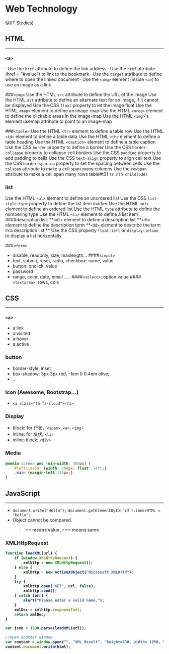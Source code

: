 # Web Technology

@(IT Studies)


## HTML
-------------------

### `<a>`
· Use the `href` attribute to define the link address
· Use the `href` attribute (href = "#value") to link to the bookmark
· Use the `target` attribute to define where to open the linked document
· Use the `<img>` element (inside `<a>`) to use an image as a link

###`<img>` 
Use the HTML `src` attribute to define the URL of the image
Use the HTML `alt` attribute to define an alternate text for an image, if it cannot be displayed
Use the CSS `float` property to let the image float
Use the HTML `<map>` element to define an image-map
Use the HTML `<area>` element to define the clickable areas in the image-map
Use the HTML `<img>`'s element usemap attribute to point to an image-map

###`<table>` 
Use the HTML `<tr>` element to define a table row
Use the HTML `<td>` element to define a table data
Use the HTML `<th>` element to define a table heading
Use the HTML `<caption>` element to define a table caption
Use the CSS `border` property to define a border
Use the CSS `border-collapse` property to collapse cell borders
Use the CSS `padding` property to add padding to cells
Use the CSS `text-align` property to align cell text
Use the CSS `border-spacing` property to set the spacing between cells
Use the `colspan` attribute to make a cell span many columns
Use the `rowspan` attribute to make a cell span many rows
table#t01 `tr:nth-child(odd)`

### list 
Use the HTML `<ul>` element to define an unordered list
Use the CSS `list-style-type` property to define the list item marker
Use the HTML `<ol>` element to define an ordered list
Use the HTML `type` attribute to define the numbering type
Use the HTML `<li>` element to define a list item
####description list:
**`<dl>` element to define a description list
**`<dt>` element to define the description term
**`<dd>` element to describe the term in a description list
** Use the CSS property `float:left` or `display:inline` to display a list horizontally

###`<form>`
*   disable, readonly, size, maxlength...
####`<input>`
*   text, submit, reset, radio, checkbox: name, value
*   button: onclick, value
*   password
*   range, color, date, email…...
####`<select>`: option value
####`<textarea>`: rows, cols


## CSS
-------------------

### `<a>`
- a:link
- a:visited
- a:hover
- a:active

### button
- border-style: inset
- box-shadow: 3px 3px red, -1em 0 0.4em olive;
- ...

### Icon (Awesome, Bootstrap...)
- `<i class="fa fa-cloud"></i>`

### Display
- block: for 行状，`<span>`, `<a>`, `<img>`
- inline: for 块状, `<li>`
- inline-block: `<div>`

### Media
```css
@media screen and (min-width: 480px) {
    #leftsidebar {width: 200px; float: left;}
    .main {margin-left:216px;}
}
```

## JavaScript
-------------------

- `document.write("Hello");`
`document.getElementByID(‘id’).innerHTML = "Hello";`
- Object cannot be compared.
    > <b>== means value, === means same

### XMLHttpRequest
```javascript
function loadXML(url) {
    if (window.XMLHttpRequest) {
        xmlhttp = new XMLHttpRequest();
    } else {
        xmlhttp = new ActiveXObject("Microsoft.XMLHTTP");
    }
    try {
        xmlhttp.open("GET", url, false);
        xmlhttp.send();
    } catch (err) {
        alert("Please enter a valid name.");
    }
    xmlDoc = xmlhttp.responseText;
    return xmlDoc;
}

var json = JSON.parse(loadXML(url));
```
```javascript
//open another window
var content = window.open("", "XML Result", "height=730, width= 1050, left=25,resizable=yes,scrollbars=yes");
content.document.write(html);
```